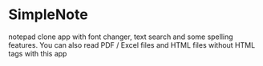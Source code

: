 # SimpleNote
notepad clone app with font changer, text search and some spelling features. You can also read PDF / Excel files and HTML files 
without HTML tags with this app
